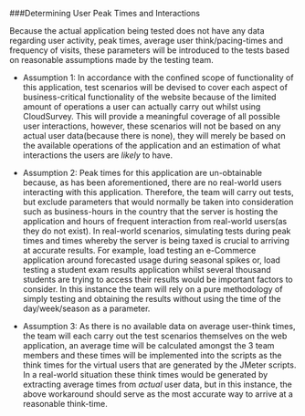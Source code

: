 ###Determining User Peak Times and Interactions

Because the actual application being tested does not have any data regarding user activity, peak times, average user think/pacing-times and frequency of visits, these parameters will be introduced to the tests based on reasonable assumptions made by the testing team.   

- Assumption 1: In accordance with the confined scope of functionality of this application, test scenarios will be devised to cover each aspect of business-critical functionality of the website because of the limited amount of operations a user can actually carry out whilst using CloudSurvey. This will provide a meaningful coverage of all possible user interactions, however, these scenarios will not be based on any actual user data(because there is none), they will merely be based on the available operations of the application and an estimation of what interactions the users are *likely* to have.

- Assumption 2: Peak times for this application are un-obtainable because, as has been aforementioned, there are no real-world users interacting with this application. Therefore, the team will carry out tests, but exclude parameters that would normally be taken into consideration such as business-hours in the country that the server is hosting the application and hours of frequent interaction from real-world users(as they do not exist). In real-world scenarios, simulating tests during peak times and times whereby the server is being taxed is crucial to arriving at accurate results. For example, load testing an e-Commerce application around forecasted usage during seasonal spikes or, load testing a student exam results application whilst several thousand students are trying to access their results would be important factors to consider. In this instance the team will rely on a pure methodology of simply testing and obtaining the results without using the time of the day/week/season as a parameter.

- Assumption 3: As there is no available data on average user-think times, the team will each carry out the test scenarios themselves on the web application, an average time will be calculated amongst the 3 team members and these times will be implemented into the scripts as the think times for the virtual users that are generated by the JMeter scripts. In a real-world situation these think times would be generated by extracting average times from *actual* user data, but in this instance, the above workaround should serve as the most accurate way to arrive at a reasonable think-time. 

